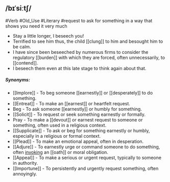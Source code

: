 ## /bɪˈsiːtʃ/  
#Verb  #Old_Use #Literary  #request 
to ask for something in a way that shows you need it very much

- Stay a little longer, I beseech you!
- Terrified to see him thus, the child [[clung]] to him and besought him to be calm.
- I have since been beseeched by numerous firms to consider the regulatory [[burden]] with which they are forced, often unnecessarily, to [[contend]].
- I beseech them even at this late stage to think again about that. 

##### Synonyms:
- [[Implore]] - To beg someone [[earnestly]] or [[desperately]] to do something.
- [[Entreat]] - To make an [[earnest]] or heartfelt request.
- Beg - To ask someone [[earnestly]] or humbly for something.
- [[Solicit]] - To request or seek something earnestly or formally.
- Pray - To make a [[devout]] or earnest request to someone or something, often used in a religious context.
- [[Supplicate]] - To ask or beg for something earnestly or humbly, especially in a religious or formal context.
- [[Plead]] - To make an emotional appeal, often in desperation.
- [[Adjure]] - To earnestly urge or command someone to do something, often [invoking](invoke) an [[oath]] or moral obligation.
- [[Appeal]] - To make a serious or urgent request, typically to someone in authority.
- [[Importune]] - To persistently and urgently request something, often annoyingly.